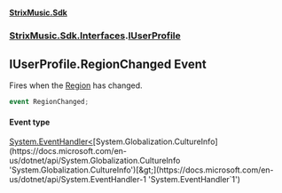 #### [StrixMusic.Sdk](./index.md 'index')
### [StrixMusic.Sdk.Interfaces](./StrixMusic-Sdk-Interfaces.md 'StrixMusic.Sdk.Interfaces').[IUserProfile](./StrixMusic-Sdk-Interfaces-IUserProfile.md 'StrixMusic.Sdk.Interfaces.IUserProfile')
## IUserProfile.RegionChanged Event
Fires when the [Region](./StrixMusic-Sdk-Interfaces-IUserProfile-Region.md 'StrixMusic.Sdk.Interfaces.IUserProfile.Region') has changed.  
```csharp
event RegionChanged;
```
#### Event type
[System.EventHandler&lt;](https://docs.microsoft.com/en-us/dotnet/api/System.EventHandler-1 'System.EventHandler`1')[System.Globalization.CultureInfo](https://docs.microsoft.com/en-us/dotnet/api/System.Globalization.CultureInfo 'System.Globalization.CultureInfo')[&gt;](https://docs.microsoft.com/en-us/dotnet/api/System.EventHandler-1 'System.EventHandler`1')
